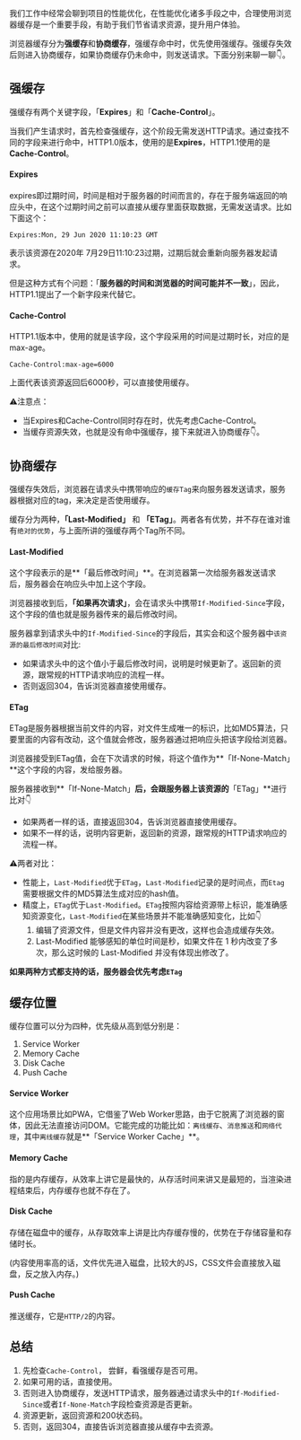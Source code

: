 我们工作中经常会聊到项目的性能优化，在性能优化诸多手段之中，合理使用浏览器缓存是一个重要手段，有助于我们节省请求资源，提升用户体验。

浏览器缓存分为**强缓存**和**协商缓存**，强缓存命中时，优先使用强缓存。强缓存失效后则进入协商缓存，如果协商缓存仍未命中，则发送请求。下面分别来聊一聊👇。

## 强缓存

强缓存有两个关键字段，「**Expires**」和「**Cache-Control**」。

当我们产生请求时，首先检查强缓存，这个阶段无需发送HTTP请求。通过查找不同的字段来进行命中，HTTP1.0版本，使用的是**Expires**，HTTP1.1使用的是**Cache-Control**。

#### Expires

expires即过期时间，时间是相对于服务器的时间而言的，存在于服务端返回的响应头中，在这个过期时间之前可以直接从缓存里面获取数据，无需发送请求。比如下面这个：

<code>Expires:Mon, 29 Jun 2020 11:10:23 GMT</code>

表示该资源在2020年 7月29日11:10:23过期，过期后就会重新向服务器发起请求。

但是这种方式有个问题：「**服务器的时间和浏览器的时间可能并不一致**」，因此，HTTP1.1提出了一个新字段来代替它。

#### Cache-Control

HTTP1.1版本中，使用的就是该字段，这个字段采用的时间是过期时长，对应的是max-age。

<code>Cache-Control:max-age=6000</code>

上面代表该资源返回后6000秒，可以直接使用缓存。

⚠️注意点：

- 当Expires和Cache-Control同时存在时，优先考虑Cache-Control。
- 当缓存资源失效，也就是没有命中强缓存，接下来就进入协商缓存👇。



## 协商缓存

强缓存失效后，浏览器在请求头中携带响应的`缓存Tag`来向服务器发送请求，服务器根据对应的tag，来决定是否使用缓存。

缓存分为两种，**「Last-Modified」** 和 **「ETag」**。两者各有优势，并不存在谁对谁有`绝对的优势`，与上面所讲的强缓存两个Tag所不同。

#### Last-Modified

这个字段表示的是**「最后修改时间」**。在浏览器第一次给服务器发送请求后，服务器会在响应头中加上这个字段。

浏览器接收到后，**「如果再次请求」**，会在请求头中携带`If-Modified-Since`字段，这个字段的值也就是服务器传来的最后修改时间。

服务器拿到请求头中的`If-Modified-Since`的字段后，其实会和这个服务器中`该资源的最后修改时间`对比:

- 如果请求头中的这个值小于最后修改时间，说明是时候更新了。返回新的资源，跟常规的HTTP请求响应的流程一样。
- 否则返回304，告诉浏览器直接使用缓存。

#### ETag

ETag是服务器根据当前文件的内容，对文件生成唯一的标识，比如MD5算法，只要里面的内容有改动，这个值就会修改，服务器通过把响应头把该字段给浏览器。

浏览器接受到ETag值，会在下次请求的时候，将这个值作为**「If-None-Match」**这个字段的内容，发给服务器。

服务器接收到**「If-None-Match」**后，会跟服务器上该资源的**「ETag」**进行比对👇

- 如果两者一样的话，直接返回304，告诉浏览器直接使用缓存。
- 如果不一样的话，说明内容更新，返回新的资源，跟常规的HTTP请求响应的流程一样。

⚠️两者对比：

- 性能上，`Last-Modified`优于`ETag`，`Last-Modified`记录的是时间点，而`Etag`需要根据文件的MD5算法生成对应的hash值。
- 精度上，`ETag`优于`Last-Modified`。`ETag`按照内容给资源带上标识，能准确感知资源变化，`Last-Modified`在某些场景并不能准确感知变化，比如👇
  1. 编辑了资源文件，但是文件内容并没有更改，这样也会造成缓存失效。
  2. Last-Modified 能够感知的单位时间是秒，如果文件在 1 秒内改变了多次，那么这时候的 Last-Modified 并没有体现出修改了。

**如果两种方式都支持的话，服务器会优先考虑`ETag`**



## 缓存位置

缓存位置可以分为四种，优先级从高到低分别是：

1. Service Worker
2. Memory Cache
3. Disk Cache
4. Push Cache

#### Service Worker

这个应用场景比如PWA，它借鉴了Web Worker思路，由于它脱离了浏览器的窗体，因此无法直接访问DOM。它能完成的功能比如：`离线缓存`、`消息推送`和`网络代理`，其中`离线缓存`就是**「Service Worker Cache」**。

#### Memory Cache

指的是内存缓存，从效率上讲它是最快的，从存活时间来讲又是最短的，当渲染进程结束后，内存缓存也就不存在了。

#### Disk Cache

存储在磁盘中的缓存，从存取效率上讲是比内存缓存慢的，优势在于存储容量和存储时长。

(内容使用率高的话，文件优先进入磁盘，比较大的JS，CSS文件会直接放入磁盘，反之放入内存。)

#### Push Cache

推送缓存，它是`HTTP/2`的内容。



## 总结

1. 先检查`Cache-Control`， 尝鲜，看强缓存是否可用。
2. 如果可用的话，直接使用。
3. 否则进入协商缓存，发送HTTP请求，服务器通过请求头中的`If-Modified-Since`或者`If-None-Match`字段检查资源是否更新。
4. 资源更新，返回资源和200状态码。
5. 否则，返回304，直接告诉浏览器直接从缓存中去资源。